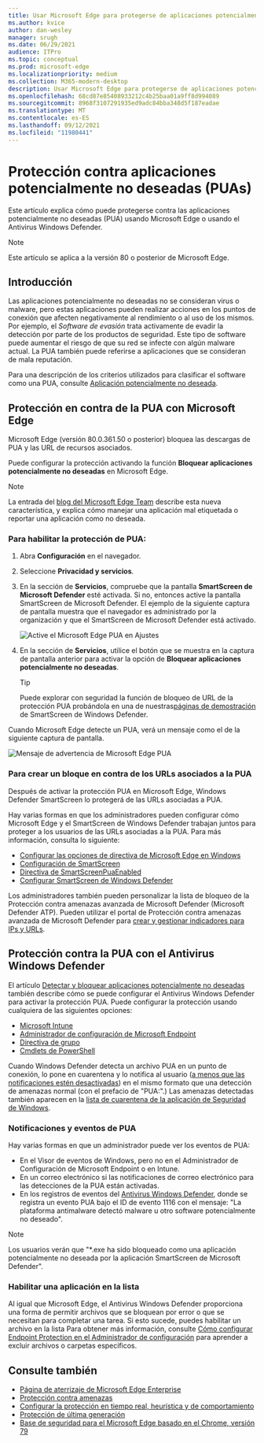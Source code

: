 ```yaml
---
title: Usar Microsoft Edge para protegerse de aplicaciones potencialmente no deseadas
ms.author: kvice
author: dan-wesley
manager: srugh
ms.date: 06/29/2021
audience: ITPro
ms.topic: conceptual
ms.prod: microsoft-edge
ms.localizationpriority: medium
ms.collection: M365-modern-desktop
description: Usar Microsoft Edge para protegerse de aplicaciones potencialmente no deseadas
ms.openlocfilehash: 68cd87e85408933212c4b25baa01a9ff8d994089
ms.sourcegitcommit: 8968f3107291935ed9adc84bba348d5f187eadae
ms.translationtype: MT
ms.contentlocale: es-ES
ms.lasthandoff: 09/12/2021
ms.locfileid: "11980441"
---
```

# <a name="protect-against-potentially-unwanted-applications-puas"></a>Protección contra aplicaciones potencialmente no deseadas (PUAs)

Este artículo explica cómo puede protegerse contra las aplicaciones potencialmente no deseadas (PUA) usando Microsoft Edge o usando el Antivirus Windows Defender.

> [!NOTE]
> Este artículo se aplica a la versión 80 o posterior de Microsoft Edge.

## <a name="overview"></a>Introducción

Las aplicaciones potencialmente no deseadas no se consideran virus o malware, pero estas aplicaciones pueden realizar acciones en los puntos de conexión que afecten negativamente al rendimiento o al uso de los mismos. Por ejemplo, el *Software de evasión* trata activamente de evadir la detección por parte de los productos de seguridad. Este tipo de software puede aumentar el riesgo de que su red se infecte con algún malware actual. La PUA también puede referirse a aplicaciones que se consideran de mala reputación.

Para una descripción de los criterios utilizados para clasificar el software como una PUA, consulte [Aplicación potencialmente no deseada](/windows/security/threat-protection/intelligence/criteria#potentially-unwanted-application-pua).

## <a name="protect-against-pua-with-microsoft-edge"></a>Protección en contra de la PUA con Microsoft Edge

Microsoft Edge (versión 80.0.361.50 o posterior) bloquea las descargas de PUA y las URL de recursos asociados.

Puede configurar la protección activando la función **Bloquear aplicaciones potencialmente no deseadas** en Microsoft Edge.

> [!NOTE]
> La entrada del [blog del Microsoft Edge Team](https://blogs.windows.com/msedgedev/2020/02/27/protecting-users-potentially-unwanted-apps/) describe esta nueva característica, y explica cómo manejar una aplicación mal etiquetada o reportar una aplicación como no deseada.

### <a name="to-enable-pua-protection"></a>Para habilitar la protección de PUA:

1. Abra **Configuración** en el navegador.
2. Seleccione **Privacidad y servicios**.
3. En la sección de **Servicios**, compruebe que la pantalla **SmartScreen de Microsoft Defender** esté activada. Si no, entonces active la pantalla SmartScreen de Microsoft Defender. El ejemplo de la siguiente captura de pantalla muestra que el navegador es administrado por la organización y que el SmartScreen de Microsoft Defender está activado.

   ![Active el Microsoft Edge PUA en Ajustes](./media/microsoft-edge-potentially-unwanted-apps/security-pua-setup.png)

4. En la sección de **Servicios**, utilice el botón que se muestra en la captura de pantalla anterior para activar la opción de **Bloquear aplicaciones potencialmente no deseadas**.

   > [!TIP]
   > Puede explorar con seguridad la función de bloqueo de URL de la protección PUA probándola en una de nuestras[páginas de demostración](https://demo.smartscreen.msft.net/) de SmartScreen de Windows Defender.

Cuando Microsoft Edge detecte un PUA, verá un mensaje como el de la siguiente captura de pantalla.

   ![Mensaje de advertencia de Microsoft Edge PUA](./media/microsoft-edge-potentially-unwanted-apps/security-pua-msg.png)

### <a name="to-block-against-pua-associated-urls"></a>Para crear un bloque en contra de los URLs asociados a la PUA

Después de activar la protección PUA en Microsoft Edge, Windows Defender SmartScreen lo protegerá de las URLs asociadas a PUA.

Hay varias formas en que los administradores pueden configurar cómo Microsoft Edge y el SmartScreen de Windows Defender trabajan juntos para proteger a los usuarios de las URLs asociadas a la PUA. Para más información, consulta lo siguiente:

- [Configurar las opciones de directiva de Microsoft Edge en Windows](./configure-microsoft-edge.md)
- [Configuración de SmartScreen](./microsoft-edge-policies.md#smartscreen-settings)
- [Directiva de SmartScreenPuaEnabled](./microsoft-edge-policies.md#smartscreenpuaenabled)
- [Configurar SmartScreen de Windows Defender](/microsoft-edge/deploy/available-policies?source=docs#configure-windows-defender-smartscreen)

Los administradores también pueden personalizar la lista de bloqueo de la Protección contra amenazas avanzada de Microsoft Defender (Microsoft Defender ATP). Pueden utilizar el portal de Protección contra amenazas avanzada de Microsoft Defender para [crear y gestionar indicadores para IPs y URLs](/windows/security/threat-protection/microsoft-defender-atp/manage-indicators#create-indicators-for-ips-and-urlsdomains-preview).

## <a name="protect-against-pua-with-windows-defender-antivirus"></a>Protección contra la PUA con el Antivirus Windows Defender

El artículo [Detectar y bloquear aplicaciones potencialmente no deseadas](/windows/security/threat-protection/windows-defender-antivirus/detect-block-potentially-unwanted-apps-windows-defender-antivirus#windows-defender-antivirus) también describe cómo se puede configurar el Antivirus Windows Defender para activar la protección PUA. Puede configurar la protección usando cualquiera de las siguientes opciones:

- [Microsoft Intune](/windows/security/threat-protection/windows-defender-antivirus/detect-block-potentially-unwanted-apps-windows-defender-antivirus#use-intune-to-configure-pua-protection)
- [Administrador de configuración de Microsoft Endpoint](/windows/security/threat-protection/windows-defender-antivirus/detect-block-potentially-unwanted-apps-windows-defender-antivirus#use-configuration-manager-to-configure-pua-protection)
- [Directiva de grupo](/windows/security/threat-protection/windows-defender-antivirus/detect-block-potentially-unwanted-apps-windows-defender-antivirus#use-group-policy-to-configure-pua-protection)
- [Cmdlets de PowerShell](/windows/security/threat-protection/windows-defender-antivirus/detect-block-potentially-unwanted-apps-windows-defender-antivirus#use-powershell-cmdlets-to-configure-pua-protection)

Cuando Windows Defender detecta un archivo PUA en un punto de conexión, lo pone en cuarentena y lo notifica al usuario ([a menos que las notificaciones estén desactivadas](/windows/security/threat-protection/windows-defender-antivirus/configure-notifications-windows-defender-antivirus)) en el mismo formato que una detección de amenazas normal (con el prefacio de "PUA:".) Las amenazas detectadas también aparecen en la [lista de cuarentena de la aplicación de Seguridad de Windows](/windows/security/threat-protection/windows-defender-antivirus/windows-defender-security-center-antivirus#detection-history).

### <a name="pua-notifications-and-events"></a>Notificaciones y eventos de PUA

Hay varias formas en que un administrador puede ver los eventos de PUA:

- En el Visor de eventos de Windows, pero no en el Administrador de Configuración de Microsoft Endpoint o en Intune.
- En un correo electrónico si las notificaciones de correo electrónico para las detecciones de la PUA están activadas.
- En los registros de eventos del [Antivirus Windows Defender](/windows/security/threat-protection/windows-defender-antivirus/troubleshoot-windows-defender-antivirus), donde se registra un evento PUA bajo el ID de evento 1116 con el mensaje: "La plataforma antimalware detectó malware u otro software potencialmente no deseado".

> [!NOTE]
> Los usuarios verán que "*.exe ha sido bloqueado como una aplicación potencialmente no deseada por la aplicación SmartScreen de Microsoft Defender".

### <a name="allow-list-an-app"></a>Habilitar una aplicación en la lista

Al igual que Microsoft Edge, el Antivirus Windows Defender proporciona una forma de permitir archivos que se bloquean por error o que se necesitan para completar una tarea. Si esto sucede, puedes habilitar un archivo en la lista Para obtener más información, consulte [Cómo configurar Endpoint Protection en el Administrador de configuración](/previous-versions/system-center/system-center-2012-R2/hh508770(v=technet.10)#to-exclude-specific-files-or-folders) para aprender a excluir archivos o carpetas específicos.

## <a name="see-also"></a>Consulte también

- [Página de aterrizaje de Microsoft Edge Enterprise](https://aka.ms/EdgeEnterprise)
- [Protección contra amenazas](/windows/security/threat-protection/index)
- [Configurar la protección en tiempo real, heurística y de comportamiento](/windows/security/threat-protection/windows-defender-antivirus/configure-protection-features-windows-defender-antivirus)
- [Protección de última generación](/windows/security/threat-protection/windows-defender-antivirus/windows-defender-antivirus-in-windows-10)
- [Base de seguridad para el Microsoft Edge basado en el Chrome, versión 79](https://techcommunity.microsoft.com/t5/microsoft-security-baselines/security-baseline-final-for-chromium-based-microsoft-edge/ba-p/1111863)